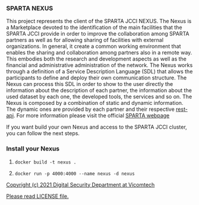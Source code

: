 ### SPARTA NEXUS

This project represents the client of the SPARTA JCCI NEXUS. The Nexus is a Marketplace devoted to the identification of the main facilities that the SPARTA JCCI provide in order to improve the collaboration among SPARTA partners as well as for allowing sharing of facilities with external organizations. In general, it create a common working environment that enables the sharing and collaboration among partners also in a remote way. This embodies both the research and development aspects as well as the financial and administrative administration of the network. The Nexus works through a definition of a Service Description Language (SDL) that allows the participants to define and deploy their own communication structure. The Nexus can process this SDL in order to show to the user directly the information about the description of each partner, the information about the used dataset by each one, the developed tools, the services and so on. The Nexus is composed by a combination of static and dynamic information. The dynamic ones are provided by each partner and their respective [rest-api](https://github.com/tv-vicomtech/SPARTA_JCCI_NEXUS_REST_API.git). For more information please visit the official [SPARTA webpage](www.sparta.eu)

If you want build your own Nexus and access to the SPARTA JCCI cluster, you can follow the next steps.

### Install your Nexus

1) ```docker build -t nexus .```

2) ```docker run -p 4000:4000 --name nexus -d nexus```


<ins>Copyright (c) 2021 Digital Security Department at Vicomtech</ins>

<ins>Please read LICENSE file.</ins>
